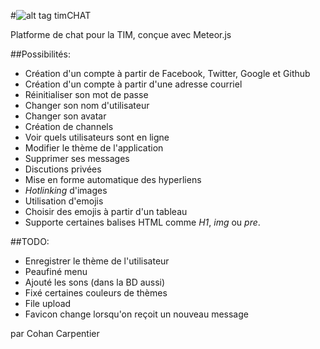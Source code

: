 #![alt tag](http://i.imgur.com/DDRlMrd.png) timCHAT

Platforme de chat pour la TIM, conçue avec Meteor.js

##Possibilités:
* Création d'un compte à partir de Facebook, Twitter, Google et Github
* Création d'un compte à partir d'une adresse courriel
* Réinitialiser son mot de passe
* Changer son nom d'utilisateur
* Changer son avatar
* Création de channels
* Voir quels utilisateurs sont en ligne
* Modifier le thème de l'application
* Supprimer ses messages
* Discutions privées
* Mise en forme automatique des hyperliens
* *Hotlinking* d'images
* Utilisation d'emojis
* Choisir des emojis à partir d'un tableau
* Supporte certaines balises HTML comme *H1*, *img* ou *pre*.

##TODO:
* Enregistrer le thème de l'utilisateur
* Peaufiné menu
* Ajouté les sons (dans la BD aussi)
* Fixé certaines couleurs de thèmes
* File upload
* Favicon change lorsqu'on reçoit un nouveau message

par Cohan Carpentier
